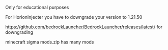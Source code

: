 Only for educational purposes

For HorionInjecter you have to downgrade your version to 1.21.50

https://github.com/bedrockLauncher/BedrockLauncher/releases/latest/ for downgrading

minecraft sigma mods.zip has many mods
